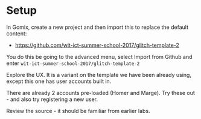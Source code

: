 # Setup

In Gomix,  create a new project and then import this to replace the default content:

- <https://github.com/wit-ict-summer-school-2017/glitch-template-2>

You do this be going to the advanced menu, select Import from Github and enter `wit-ict-summer-school-2017/glitch-template-2`

Explore the UX. It is a variant on the template we have been already using, except this one has user accounts built in. 

There are already 2 accounts pre-loaded (Homer and Marge). Try these out - and also try registering a new user.

Review the source - it should be familiar from earlier labs.